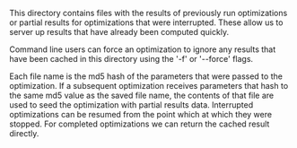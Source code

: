 This directory contains files with the results of previously run optimizations 
or partial results for optimizations that were interrupted. These allow us to
server up results that have already been computed quickly.

Command line users can force an optimization to ignore any results that have
been cached in this directory using the '-f' or '--force' flags.

Each file name is the md5 hash of the parameters that were passed to the 
optimization. If a subsequent optimization receives parameters that hash to the 
same md5 value as the saved file name, the contents of that file are used to 
seed the optimization with partial results data. Interrupted optimizations can
be resumed from the point which at which they were stopped. For completed 
optimizations we can return the cached result directly. 